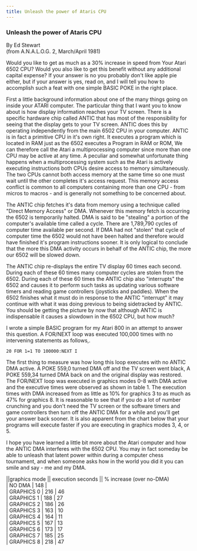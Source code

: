 ```yaml
---
title: Unleash the power of Ataris CPU
---
```

### Unleash the power of Ataris CPU  
  
By Ed Stewart  
(from A.N.A.L.O.G. 2, March/April 1981)  
  
Would you like to get as much as a 30% increase in speed from Your Atari 6502 CPU? Would you also like to get this benefit without any additional capital expense? If your answer is no you probably don't like apple pie either, but if your answer is yes, read on, and I will tell you how to accomplish such a feat with one simple BASIC POKE in the right place.  
  
First a little background information about one of the many things going on inside your ATARI computer. The particular thing that I want you to know about is how display information reaches your TV screen. There is a specific hardware chip called ANTIC that has most of the responsibility for seeing that the display gets to your TV screen. ANTIC does this by operating independently from the main 6502 CPU in your computer. ANTIC is in fact a primitive CPU in it's own right. It executes a program which is located in RAM just as the 6502 executes a Program in RAM or ROM, We can therefore call the Atari a multiprocessing computer since more than one CPU may be active at any time. A peculiar and somewhat unfortunate thing happens when a multiprocessing system such as the Atari is actively executing instructions both CPUs desire access to memory simultaneously. The two CPUs cannot both access memory at the same time so one must wait until the other completes it's access request. This memory access conflict is common to all computers containing more than one CPU - from micros to macros - and is generally not something to be concerned about.  
  
The ANTIC chip fetches it's data from memory using a technique called "Direct Memory Access" or DMA. Whenever this memory fetch is occurring the 6502 is temporarily halted. DMA is said to be "stealing" a portion of the computer's available time called a cycle. There are 1,789,790 cycles of computer time available per second. If DMA had not "stolen" that cycle of computer time the 6502 would not have been halted and therefore would have finished it's program instructions sooner. It is only logical to conclude that the more this DMA activity occurs in behalf of the ANTIC chip, the more our 6502 will be slowed down.  
  
The ANTIC chip re-displays the entire TV display 60 times each second. During each of these 60 times many computer cycles are stolen from the 6502. During each of these 60 times the ANTIC chip also "interrupts" the 6502 and causes it to perform such tasks as updating various software timers and reading game controllers (joysticks and paddles). When the 6502 finishes what it must do in response to the ANTIC "interrupt" it may continue with what it was doing previous to being sidetracked by ANTIC. You should be getting the picture by now that although ANTIC is indispensable it causes a slowdown in the 6502 CPU, but how much?  
  
I wrote a simple BASIC program for my Atari 800 in an attempt to answer this question. A FOR/NEXT loop was executed 100,000 times with no intervening statements as follows,.  
  
```
20 FOR 1=1 TO 100000:NEXT I
```
  
The first thing to measure was how long this loop executes with no ANTIC DMA active. A POKE 559,0 turned DMA off and the TV screen went black, A POKE 559,34 turned DMA back on and the original display was restored. The FOR/NEXT loop was executed in graphics modes 0-8 with DMA active and the executive times were observed as shown in table 1. The execution times with DMA increased from as little as 10% for graphics 3 to as much as 47% for graphics 8. It is reasonable to see that if you do a lot of number crunching and you don't need the TV screen or the software timers and game controllers then turn off the ANTIC DMA for a while and you'll get your answer back sooner. It is also apparent from the chart below that your programs will execute faster if you are executing in graphics modes 3, 4, or 5.  
  
I hope you have learned a little bit more about the Atari computer and how the ANTIC DMA interferes with the 6502 CPU. You may in fact someday be able to unleash that latent power within during a computer chess tournament, and when someone asks how in the world you did it you can smile and say - me and my DMA.  
  
  
||graphics mode || execution seconds || % increase (over no-DMA)  
| NO DMA  |  148 |  
| GRAPHICS 0 | 216 | 46  
| GRAPHICS 1 | 188 | 27  
| GRAPHICS 2 | 186 | 26  
| GRAPHICS 3 | 163 | 10  
| GRAPHICS 4 | 164 | 11  
| GRAPHICS 5 | 167 | 13  
| GRAPHICS 6 | 173 | 17  
| GRAPHICS 7 | 185 | 25  
| GRAPHICS 8 | 218 | 47  
